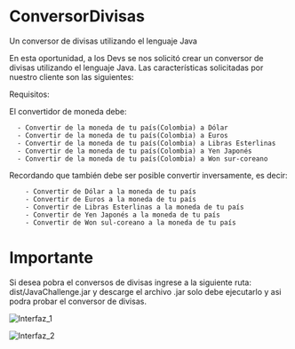 # ConversorDivisas
Un conversor de divisas utilizando el lenguaje Java


En esta oportunidad, a los Devs se nos solicitó crear un conversor de divisas utilizando el lenguaje Java. 
Las características solicitadas por nuestro cliente son las siguientes:

Requisitos:

El convertidor de moneda debe:

      - Convertir de la moneda de tu país(Colombia) a Dólar
      - Convertir de la moneda de tu país(Colombia) a Euros
      - Convertir de la moneda de tu país(Colombia) a Libras Esterlinas
      - Convertir de la moneda de tu país(Colombia) a Yen Japonés
      - Convertir de la moneda de tu país(Colombia) a Won sur-coreano
      
Recordando que también debe ser posible convertir inversamente, es decir:

        - Convertir de Dólar a la moneda de tu país
        - Convertir de Euros a la moneda de tu país
        - Convertir de Libras Esterlinas a la moneda de tu país
        - Convertir de Yen Japonés a la moneda de tu país
        - Convertir de Won sul-coreano a la moneda de tu país

        
# Importante

Si desea pobra el conversos de divisas ingrese a la siguiente ruta:
dist/JavaChallenge.jar
y descarge el archivo .jar solo debe ejecutarlo y asi podra probar el conversor de divisas.
                    


![Interfaz_1](https://github.com/JairoVarelaa/ConversorDivisas/assets/129685046/785b4666-af1b-4d33-bf38-0492b3bcc496)



![Interfaz_2](https://github.com/JairoVarelaa/ConversorDivisas/assets/129685046/b0657f1d-bbad-4e0a-9996-de6a85f4e50d)

